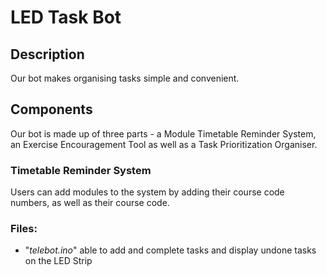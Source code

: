 # LED Task Bot

## Description

Our bot makes organising tasks simple and convenient.

## Components

Our bot is made up of three parts - a Module Timetable Reminder System, an Exercise Encouragement Tool as well as a Task Prioritization Organiser.

### Timetable Reminder System

Users can add modules to the system by adding their course code numbers, as well as their course code.

### **Files:**

- "_telebot.ino_" able to add and complete tasks and display undone tasks on the LED Strip
